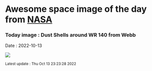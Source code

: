 
# Awesome space image of the day from [NASA](https://api.nasa.gov/)

### Today image : Dust Shells around WR 140 from Webb
Date : 2022-10-13

![](https://apod.nasa.gov/apod/image/2209/WR140_WebbSchmidt_960.jpg)

<small>Latest update : Thu Oct 13 23:23:28 2022</small>
        